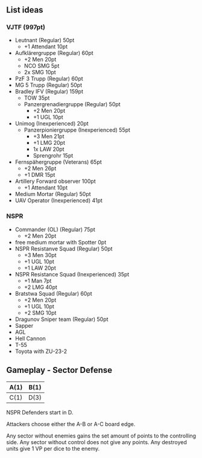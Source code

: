 #

## List ideas

### VJTF (997pt)

- Leutnant (Regular) 50pt
  - +1 Attendant 10pt
- Aufklärergruppe (Regular) 60pt
   - +2 Men 20pt
   - NCO SMG 5pt
   - 2x SMG 10pt
- PzF 3 Trupp (Regular) 60pt
- MG 5 Trupp (Regular) 50pt
- Bradley IFV (Regular) 159pt
   - TOW 35pt
   - Panzergrenadiergruppe (Regular) 50pt
      - +2 Men 20pt
      - +1 UGL 10pt
- Unimog (Inexperienced) 20pt
    - Panzerpioniergruppe (Inexperienced) 55pt
      - +3 Men 21pt
      - +1 LMG 20pt
      - 1x LAW 20pt
      - Sprengrohr 15pt
- Fernspähergruppe (Veterans) 65pt
    - +2 Men 26pt
    - +1 DMR 15pt
- Artillery Forward observer 100pt
    - +1 Attendant 10pt
- Medium Mortar (Regular) 50pt
- UAV Operator (Inexperienced) 41pt

### NSPR

- Commander (OL) (Regular) 75pt
   - +2 Men 20pt
- free medium mortar with Spotter 0pt
- NSPR Resistanve Squad (Regular) 50pt
    - +3 Men 30pt
    - +1 UGL 10pt
    - +1 LAW 20pt
- NSPR Resistance Squad (Inexperienced) 35pt
    - +1 Man 7pt
    - +2 LMG 40pt
- Bratstwa Squad (Regular) 60pt
    - +2 Men 20pt
    - +1 UGL 10pt
    - +2 SMG 10pt
- Dragunov Sniper team (Regular) 50pt
- Sapper
- AGL
- Hell Cannon
- T-55
- Toyota with ZU-23-2

## Gameplay - Sector Defense

|A(1)|B(1)|
|---|---|
|C(1)|D(3)|

NSPR Defenders start in D.

Attackers choose either the A-B or A-C board edge.

Any sector without enemies gains the set amount of points to the controlling side. Any sector without control does not give any points. Any destroyed units give 1 VP per dice to the enemy.